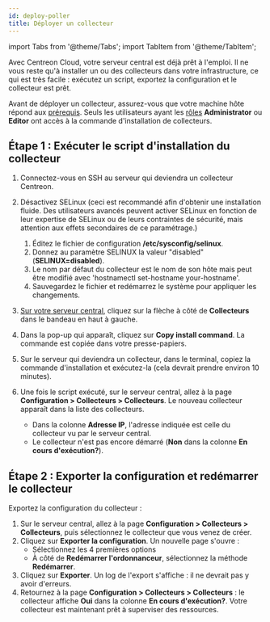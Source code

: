 ```yaml
---
id: deploy-poller
title: Déployer un collecteur
---
```


import Tabs from '@theme/Tabs';
import TabItem from '@theme/TabItem';

Avec Centreon Cloud, votre serveur central est déjà prêt à l'emploi. Il ne vous reste qu'à installer un ou des collecteurs dans votre infrastructure, ce qui est très facile : exécutez un script, exportez la configuration et le collecteur est prêt.

Avant de déployer un collecteur, assurez-vous que votre machine hôte répond aux [prérequis](prerequisites.md). Seuls les utilisateurs ayant les [rôles](../users/users.md#user-roles) **Administrator** ou **Editor** ont accès à la commande d'installation de collecteurs.

## Étape 1 : Exécuter le script d'installation du collecteur

1. Connectez-vous en SSH au serveur qui deviendra un collecteur Centreon.
2. Désactivez SELinux (ceci est recommandé afin d'obtenir une installation fluide. Des utilisateurs avancés peuvent activer SELinux en fonction de leur expertise de SELinux ou de leurs contraintes de sécurité, mais attention aux effets secondaires de ce paramétrage.)
   
   1. Éditez le fichier de configuration **/etc/sysconfig/selinux**.
   3. Donnez au paramètre SELINUX la valeur "disabled" (**SELINUX=disabled**).
   4. Le nom par défaut du collecteur est le nom de son hôte mais peut être modifié avec 'hostnamectl set-hostname your-hostname'.
   5. Sauvegardez le fichier et redémarrez le système pour appliquer les changements.

3. [Sur votre serveur central](../getting-started/interface.md#accéder-à-linterface-du-serveur-central), cliquez sur la flèche à côté de **Collecteurs** dans le bandeau en haut à gauche.

4. Dans la pop-up qui apparaît, cliquez sur **Copy install command**. La commande est copiée dans votre presse-papiers.

5. Sur le serveur qui deviendra un collecteur, dans le terminal, copiez la commande d'installation et exécutez-la (cela devrait prendre environ 10 minutes).

6. Une fois le script exécuté, sur le serveur central, allez à la page **Configuration > Collecteurs > Collecteurs**. Le nouveau collecteur apparaît dans la liste des collecteurs.
   * Dans la colonne **Adresse IP**, l'adresse indiquée est celle du collecteur vu par le serveur central.
   * Le collecteur n'est pas encore démarré (**Non** dans la colonne **En cours d'exécution?**).

## Étape 2 : Exporter la configuration et redémarrer le collecteur

Exportez la configuration du collecteur :

1. Sur le serveur central, allez à la page **Configuration > Collecteurs > Collecteurs**, puis sélectionnez le collecteur que vous venez de créer.
2. Cliquez sur **Exporter la configuration**. Un nouvelle page s'ouvre :
   * Sélectionnez les 4 premières options
   * À côté de **Redémarrer l'ordonnanceur**, sélectionnez la méthode **Redémarrer**.
3. Cliquez sur **Exporter**. Un log de l'export s'affiche : il ne devrait pas y avoir d'erreurs.
4. Retournez à la page **Configuration > Collecteurs > Collecteurs** : le collecteur affiche **Oui** dans la colonne **En cours d'exécution?**. Votre collecteur est maintenant prêt à superviser des ressources.
